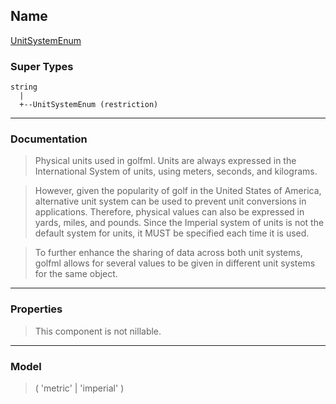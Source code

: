 ## Name ##

[UnitSystemEnum](SUnitSystemEnum.md)
### Super Types ###
```
string
  |
  +--UnitSystemEnum (restriction)
```


---


### Documentation ###


> Physical units used in golfml.
> Units are always expressed in the International System of units, using meters, seconds, and kilograms.

> However, given the popularity of golf in the United States of America, alternative unit system can be used to prevent
> unit conversions in applications. Therefore, physical values can also be expressed in yards, miles, and pounds.
> Since the Imperial system of units is not the default system for units, it MUST be specified each time it is used.

> To further enhance the sharing of data across both unit systems, golfml allows for several values to be given in
> different unit systems for the same object.


---



### Properties ###

> This component is not nillable.

---


### Model ###

> ( 'metric' | 'imperial' )